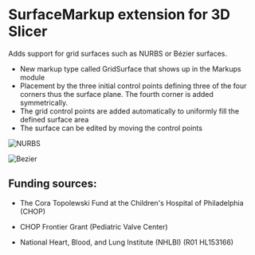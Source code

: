 # SurfaceMarkup extension for 3D Slicer

Adds support for grid surfaces such as NURBS or Bézier surfaces.
- New markup type called GridSurface that shows up in the Markups module
- Placement by the three initial control points defining three of the four corners thus the surface plane. The fourth corner is added symmetrically.
- The grid control points are added automatically to uniformly fill the defined surface area
- The surface can be edited by moving the control points

![NURBS](https://raw.githubusercontent.com/cpinter/SlicerSurfaceMarkup/master/Screenshots/NURBS.png?raw=true)

![Bezier](https://raw.githubusercontent.com/cpinter/SlicerSurfaceMarkup/master/Screenshots/Bezier.png?raw=true)

## Funding sources:

- The Cora Topolewski Fund at the Children's Hospital of Philadelphia (CHOP)

- CHOP Frontier Grant (Pediatric Valve Center)

- National Heart, Blood, and Lung Institute (NHLBI) (R01 HL153166)
